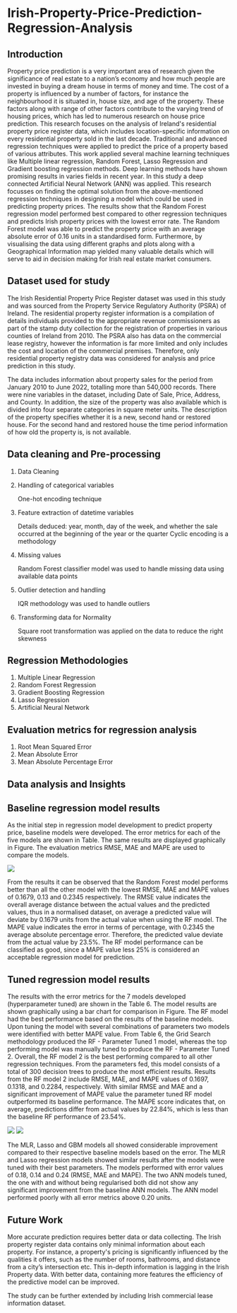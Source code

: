 # Irish-Property-Price-Prediction-Regression-Analysis


## Introduction

Property price prediction is a very important area of research given the significance of real estate to a nation’s economy and how much people are invested in buying a dream house in terms of money and time. The cost of a property is influenced by a number of factors, for instance the neighbourhood it is situated in, house size, and age of the property. These factors along with range of other factors contribute to the varying trend of housing prices, which has led to numerous research on house price prediction.
This research focuses on the analysis of Ireland's residential property price register data, which includes location-specific information on every residential property sold in the last decade. Traditional and advanced regression techniques were applied to predict the price of a property based of various attributes. This work applied several machine learning techniques like Multiple linear regression, Random Forest, Lasso Regression and Gradient boosting regression methods. Deep learning methods have shown promising results in varies fields in recent year. In this study a deep connected Artificial Neural Network (ANN) was applied. This research focusses on finding the optimal solution from the above-mentioned regression techniques in designing a model which could be used in predicting property prices.
The results show that the Random Forest regression model performed best compared to other regression techniques and predicts Irish property prices with the lowest error rate. The Random Forest model was able to predict the property price with an average absolute error of 0.16 units in a standardised form. Furthermore, by visualising the data using different graphs and plots along with a Geographical Information map yielded many valuable details which will serve to aid in decision making for Irish real estate market consumers.


## Dataset used for study

The Irish Residential Property Price Register dataset was used in this study and was sourced from the Property Service Regulatory Authority (PSRA) of Ireland. The residential property register information is a compilation of details individuals provided to the appropriate revenue commissioners as part of the stamp duty collection for the registration of properties in various counties of Ireland from 2010. The PSRA also has data on the commercial lease registry, however the information is far more limited and only includes the cost and location of the commercial premises. Therefore, only residential property registry data was considered for analysis and price prediction in this study.

The data includes information about property sales for the period from January 2010 to June 2022, totalling more than 540,000 records. There were nine variables in the dataset, including Date of Sale, Price, Address, and County. In addition, the size of the property was also available which is divided into four separate categories in square meter units. The description of the property specifies whether it is a new, second hand or restored house. For the second hand and restored house the time period information of how old the property is, is not available.


## Data cleaning and Pre-processing
1. Data Cleaning
2. Handling of categorical variables 
	
	One-hot encoding technique
3. Feature extraction of datetime variables
	
	Details deduced: year, month, day of the week, and whether the sale occurred at the beginning of the year or the quarter
	Cyclic encoding is a methodology
4. Missing values
	
	Random Forest classifier model was used to handle missing data using available data points
5. Outlier detection and handling
	
	IQR methodology was used to handle outliers
6. Transforming data for Normality
	
	Square root transformation was applied on the data to reduce the right skewness

## Regression Methodologies 
1. Multiple Linear Regression 
2. Random Forest Regression
3. Gradient Boosting Regression 
4. Lasso Regression 
5. Artificial Neural Network 


## Evaluation metrics for regression analysis
1. Root Mean Squared Error
2. Mean Absolute Error
3. Mean Absolute Percentage Error


## Data analysis and Insights

## Baseline regression model results

As the initial step in regression model development to predict property price, baseline models were developed. The error metrics for each of the five models are shown in Table. The same results are displayed graphically in Figure. The evaluation metrics RMSE, MAE and MAPE are used to compare the models.

![](Images/results_baseline.jpg)

From the results it can be observed that the Random Forest model performs better than all the other model with the lowest RMSE, MAE and MAPE values of 0.1679, 0.13 and 0.2345 respectively. The RMSE value indicates the overall average distance between the actual values and the predicted values, thus in a normalised dataset, on average a predicted value will
deviate by 0.1679 units from the actual value when using the RF model. The MAPE value indicates the error in terms of percentage, with 0.2345 the average absolute percentage error. Therefore, the predicted value deviate from the actual value by 23.5%. The RF model performance can be classified as good, since a MAPE value less 25% is considered an acceptable regression model for prediction.


## Tuned regression model results

The results with the error metrics for the 7 models developed (hyperparameter tuned) are shown in the Table 6. The model results are shown graphically using a bar chart for comparison in Figure.
The RF model had the best performance based on the results of the baseline models. Upon tuning the model with several combinations of parameters two models were identified with better MAPE value. From Table 6, the Grid Search methodology produced the RF - Parameter Tuned 1 model, whereas the top performing model was manually tuned to produce the RF - Parameter Tuned 2. Overall, the RF model 2 is the best performing compared to all other regression techniques. From the parameters fed, this model consists of a total of 300 decision trees to produce the most efficient results.
Results from the RF model 2 include RMSE, MAE, and MAPE values of 0.1697, 0.1318, and 0.2284, respectively. With similar RMSE and MAE and a significant improvement of MAPE value the parameter tuned RF model outperformed its baseline performance. The MAPE score indicates that, on average, predictions differ from actual values by 22.84%, which is less than the baseline RF performance of 23.54%.


![](Images/results_tunes1.jpg)
![](Images/results_tuned2.jpg)

The MLR, Lasso and GBM models all showed considerable improvement compared to their respective baseline models based on the error. The MLR and Lasso regression models showed similar results after the models were tuned with their best parameters. The models performed with error values of 0.18, 0.14 and 0.24 (RMSE, MAE and MAPE). The two ANN models tuned, the one with and without being regularised both did not show any significant improvement from the baseline ANN models. The ANN model performed poorly with all error metrics above 0.20 units.


## Future Work

More accurate prediction requires better data or data collecting. The Irish property register data contains only minimal information about each property. For instance, a property's pricing is significantly influenced by the qualities it offers, such as the number of rooms, bathrooms, and distance from a city’s intersection etc. This in-depth information is lagging in the Irish Property data. With better data, containing more features the efficiency of the predictive model can be improved.

The study can be further extended by including Irish commercial lease information dataset.